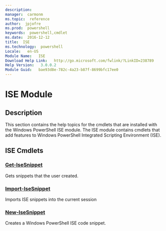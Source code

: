 ```yaml
---
description:  
manager:  carmonm
ms.topic:  reference
author:  jpjofre
ms.prod:  powershell
keywords:  powershell,cmdlet
ms.date:  2016-12-12
title:  ISE
ms.technology:  powershell
Locale:   en-US
Module Name:   ISE
Download Help Link:   http://go.microsoft.com/fwlink/?LinkID=238789
Help Version:   3.0.0.2
Module Guid:   bae93d8e-782c-4a23-b87f-8699bfc17ee0
---
```



# ISE Module
## Description
This section contains the help topics for the cmdlets that are installed with the Windows PowerShell ISE module. The ISE module contains cmdlets that add features to Windows PowerShell Integrated Scripting Environment (ISE).

## ISE Cmdlets
### [Get-IseSnippet](Get-IseSnippet.md)
Gets snippets that the user created.


### [Import-IseSnippet](Import-IseSnippet.md)
Imports ISE snippets into the current session


### [New-IseSnippet](New-IseSnippet.md)
Creates a Windows PowerShell ISE code snippet.

